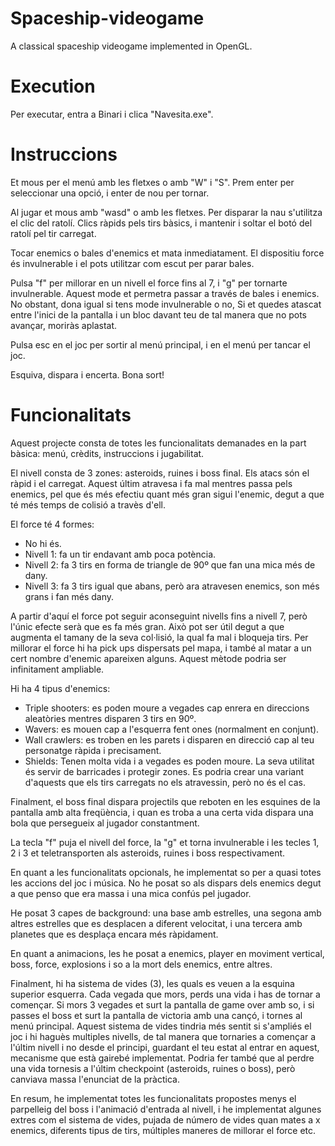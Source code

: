 # Spaceship-videogame
 A classical spaceship videogame implemented in OpenGL.

# Execution
Per executar, entra a Binari i clica "Navesita.exe".

# Instruccions

Et mous per el menú amb les fletxes o amb "W" i "S". Prem enter per seleccionar una opció, i enter de nou per tornar.

Al jugar et mous amb "wasd" o amb les fletxes. Per disparar la nau s'utilitza el clic del ratolí. Clics ràpids pels tirs bàsics, i mantenir i soltar el botó del ratolí pel tir carregat.

Tocar enemics o bales d'enemics et mata inmediatament. El dispositiu force és invulnerable i el pots utilitzar com escut per parar bales.

Pulsa "f" per millorar en un nivell el force fins al 7, i "g" per tornarte invulnerable. Aquest mode et permetra passar a través de bales i enemics.
No obstant, dona igual si tens mode invulnerable o no, Si et quedes atascat entre l'inici de la pantalla i un bloc davant teu de tal manera que no pots avançar, moriràs aplastat.

Pulsa esc en el joc per sortir al menú principal, i en el menú per tancar el joc.

Esquiva, dispara i encerta. Bona sort!


# Funcionalitats

Aquest projecte consta de totes les funcionalitats demanades en la part bàsica: menú, crèdits, instruccions i jugabilitat. 

El nivell consta de 3 zones: asteroids, ruines i boss final. Els atacs són el ràpid i el carregat. Aquest últim atravesa i fa mal mentres
passa pels enemics, pel que és més efectiu quant més gran sigui l'enemic, degut a que té més temps de colisió a travès d'ell.

El force té 4 formes: 
- No hi és.
- Nivell 1: fa un tir endavant amb poca potència.
- Nivell 2: fa 3 tirs en forma de triangle de 90º que fan una mica més de dany.
- Nivell 3: fa 3 tirs igual que abans, però ara atravesen enemics, son més grans i fan més dany.

A partir d'aquí el force pot seguir aconseguint nivells fins a nivell 7, però l'únic efecte serà que es fa més gran.
Això pot ser útil degut a que augmenta el tamany de la seva col·lisió, la qual fa mal i bloqueja tirs.
Per millorar el force hi ha pick ups dispersats pel mapa, i també al matar a un cert nombre d'enemic apareixen alguns. 
Aquest mètode podria ser infinitament ampliable.

Hi ha 4 tipus d'enemics:
- Triple shooters: es poden moure a vegades cap enrera en direccions aleatòries mentres disparen 3 tirs en 90º.
- Wavers: es mouen cap a l'esquerra fent ones (normalment en conjunt).
- Wall crawlers: es troben en les parets i disparen en direcció cap al teu personatge ràpida i precisament.
- Shields: Tenen molta vida i a vegades es poden moure. La seva utilitat és servir de barricades i protegir zones.
	   Es podria crear una variant d'aquests que els tirs carregats no els atravessin, però no és el cas.

Finalment, el boss final dispara projectils que reboten en les esquines de la pantalla amb alta freqüència, i quan es troba a una certa vida
dispara una bola que persegueix al jugador constantment.

La tecla "f" puja el nivell del force, la "g" et torna invulnerable i les tecles 1, 2 i 3 et teletransporten als asteroids, ruines i boss respectivament.

En quant a les funcionalitats opcionals, he implementat so per a quasi totes les accions del joc i música. No he posat so als dispars dels enemics degut
a que penso que era massa i una mica confús pel jugador.

He posat 3 capes de background: una base amb estrelles, una segona amb altres estrelles que es desplacen a diferent velocitat, i una tercera amb planetes
que es desplaça encara més ràpidament. 

En quant a animacions, les he posat a enemics, player en moviment vertical, boss, force, explosions i so a la mort dels enemics, entre altres. 

Finalment, hi ha sistema de vides (3), les quals es veuen a la esquina superior esquerra. Cada vegada que mors, perds una vida i has de tornar a començar.
Si mors 3 vegades et surt la pantalla de game over amb so, i si passes el boss et surt la pantalla de victoria amb una cançó, i tornes al menú principal.
Aquest sistema de vides tindria més sentit si s'ampliés el joc i hi haguès multiples nivells, de tal manera que tornaries a començar a l'últim nivell i
no desde el principi, guardant el teu estat al entrar en aquest, mecanisme que està gairebé implementat. 
Podria fer també que al perdre una vida tornesis a l'últim checkpoint (asteroids, ruines o boss), però canviava massa l'enunciat de la pràctica.

En resum, he implementat totes les funcionalitats propostes menys el parpelleig del boss i l'animació d'entrada al nivell, i he implementat algunes extres
com el sistema de vides, pujada de número de vides quan mates a x enemics, diferents tipus de tirs, múltiples maneres de millorar el force etc. 
